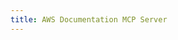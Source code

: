```yaml
---
title: AWS Documentation MCP Server
---
```


<!-- {%include "../../src/aws-documentation-mcp-server/README.md"%} -->
